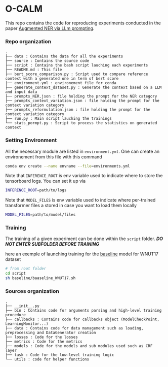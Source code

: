 # O-CALM


This repo contains the code for reproducing experiments conducted in the paper [Augmented NER via LLm prompting]().

### Repo organization

```
.
├── data : Contains the data for all the experiments
├── source : Contains the source code 
├── script : Contains the bash script lauching each experiments
├── README.md : This file
├── bert_score_comparison.py : Script used to compare reference context with a generated one in term of bert score
├── environment.yml : environement file for conda
├── generate_context_dataset.py : Generate the context based on a LLM and input data
├── prompts_NER.json : file holding the prompt for the NER category
├── prompts_context_variation.json : file holding the prompt for the context variation category
├── prompts_reformulation.json : file holding the prompt for the context variation category
├── run.py : Main script lauching the trainings
└── stats_pormpt.py : Script to process the statistics on generated context
```

### Setting Environment

All the necessary module are listed in ```environment.yml```. One can create an environement from this file 
with this command 
```bash
conda env create --name envname --file=environments.yml
```

Note that ```INFERENCE_ROOT``` is env variable used to indicate where to store the tensorboard logs. You can set it up via
```bash
INFERENCE_ROOT=path/to/logs
```

Note that ```MODEL_FILES``` is env variable used to indicate where per-trained transformer files a stored in case you
want to load them locally
```bash
MODEL_FILES=path/to/model/files
```

### Training

The training of a given experiment can be done within the ```script``` folder. ***DO NOT ENTER SUBFOLDER
BEFORE TRAINING***

here an exemple of launching training for the [baseline](https://arxiv.org/abs/2105.03654) model for WNUT17 dataset

```bash
# from root folder
cd script
sh baseline/baaseline_WNUT17.sh
```

### Sources organization
```
.
├── __init__.py
├── bin : Contains code for arguments parsing and high-level training procedure
├── callbacks : Contains code for callbacks object (ModelCheckPoint, LearningMonitor...)
├── data : Contains code for data management such as loading, preprocessing and DataGenerator creation
├── losses : Code for the losses 
├── metrics : Code for the metrics 
├── models : Code for the models and sub modules used such as CRF layer
├── task : Code for the low-level training logic
└── utils : code for helper functions

```
